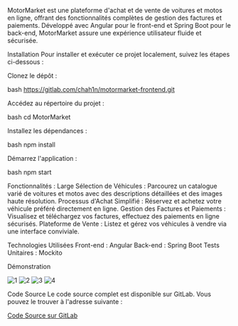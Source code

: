 MotorMarket est une plateforme d'achat et de vente de voitures et motos en ligne, offrant des fonctionnalités complètes de gestion des factures et paiements. Développé avec Angular pour le front-end et Spring Boot pour le back-end, MotorMarket assure une expérience utilisateur fluide et sécurisée.

Installation
Pour installer et exécuter ce projet localement, suivez les étapes ci-dessous :

Clonez le dépôt :

bash
https://gitlab.com/chah1n/motormarket-frontend.git

Accédez au répertoire du projet :

bash
cd MotorMarket

Installez les dépendances :

bash
npm install

Démarrez l'application :

bash
npm start

Fonctionnalités :
Large Sélection de Véhicules : Parcourez un catalogue varié de voitures et motos avec des descriptions détaillées et des images haute résolution.
Processus d'Achat Simplifié : Réservez et achetez votre véhicule préféré directement en ligne.
Gestion des Factures et Paiements : Visualisez et téléchargez vos factures, effectuez des paiements en ligne sécurisés.
Plateforme de Vente : Listez et gérez vos véhicules à vendre via une interface conviviale.

Technologies Utilisées
Front-end : Angular
Back-end : Spring Boot
Tests Unitaires : Mockito

Démonstration

![1](https://github.com/user-attachments/assets/207f2289-c5eb-476d-b4e0-68da4ac1986a)
![2](https://github.com/user-attachments/assets/d5307eed-9698-4145-8a56-16d3f2383ce2)
![3](https://github.com/user-attachments/assets/8d98e9ed-ca9a-4259-9a47-559df6da626e)
![4](https://github.com/user-attachments/assets/0fb1920e-8cbd-42ff-984a-c1ed1ed15edb)

Code Source
Le code source complet est disponible sur GitLab. Vous pouvez le trouver à l'adresse suivante :

[Code Source sur GitLab
](https://gitlab.com/chah1n/motormarket-frontend.git)











